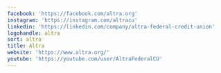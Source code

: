 ```yaml
---
facebook: 'https://facebook.com/altra.org'
instagram: 'https://instagram.com/altracu'
linkedin: 'https://linkedin.com/company/altra-federal-credit-union'
logohandle: altra
sort: altra
title: Altra
website: 'https://www.altra.org/'
youtube: 'https://youtube.com/user/AltraFederalCU'
---
```


